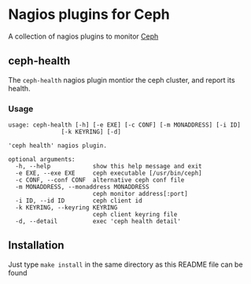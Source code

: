 # Nagios plugins for Ceph

A collection of nagios plugins to monitor [Ceph][]

## ceph-health

The `ceph-health` nagios plugin montior the ceph cluster, and report its health.

### Usage

    usage: ceph-health [-h] [-e EXE] [-c CONF] [-m MONADDRESS] [-i ID]
                   [-k KEYRING] [-d]

    'ceph health' nagios plugin.

    optional arguments:
      -h, --help            show this help message and exit
      -e EXE, --exe EXE     ceph executable [/usr/bin/ceph]
      -c CONF, --conf CONF  alternative ceph conf file
      -m MONADDRESS, --monaddress MONADDRESS
                            ceph monitor address[:port]
      -i ID, --id ID        ceph client id
      -k KEYRING, --keyring KEYRING
                            ceph client keyring file
      -d, --detail          exec 'ceph health detail'


Installation
------------
Just type `make install` in the same directory as this README file can be found


[ceph]: http://www.ceph.com
